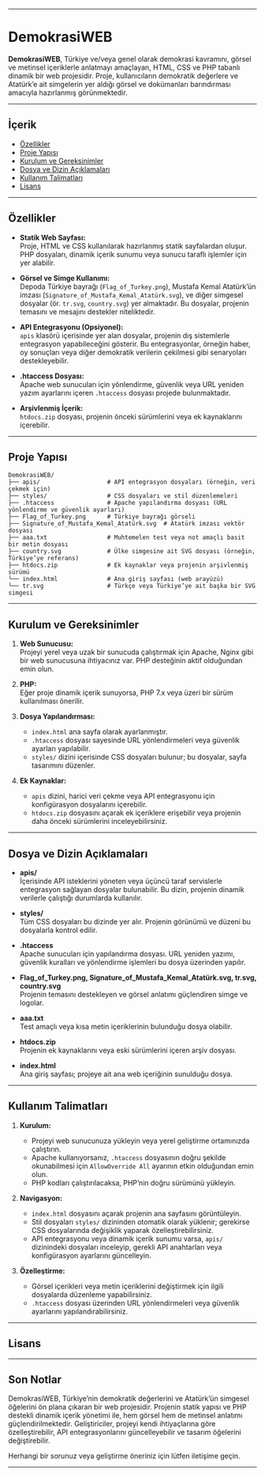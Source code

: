 
---

# DemokrasiWEB

**DemokrasiWEB**, Türkiye ve/veya genel olarak demokrasi kavramını, görsel ve metinsel içeriklerle anlatmayı amaçlayan, HTML, CSS ve PHP tabanlı dinamik bir web projesidir. Proje, kullanıcıların demokratik değerlere ve Atatürk’e ait simgelerin yer aldığı görsel ve dokümanları barındırması amacıyla hazırlanmış görünmektedir.

---

## İçerik

- [Özellikler](#özellikler)
- [Proje Yapısı](#proje-yapısı)
- [Kurulum ve Gereksinimler](#kurulum-ve-gereksinimler)
- [Dosya ve Dizin Açıklamaları](#dosya-ve-dizin-açıklamaları)
- [Kullanım Talimatları](#kullanım-talimatları)
- [Lisans](#lisans)

---

## Özellikler

- **Statik Web Sayfası:**  
  Proje, HTML ve CSS kullanılarak hazırlanmış statik sayfalardan oluşur. PHP dosyaları, dinamik içerik sunumu veya sunucu taraflı işlemler için yer alabilir.

- **Görsel ve Simge Kullanımı:**  
  Depoda Türkiye bayrağı (`Flag_of_Turkey.png`), Mustafa Kemal Atatürk’ün imzası (`Signature_of_Mustafa_Kemal_Atatürk.svg`), ve diğer simgesel dosyalar (ör. `tr.svg`, `country.svg`) yer almaktadır. Bu dosyalar, projenin temasını ve mesajını destekler niteliktedir.

- **API Entegrasyonu (Opsiyonel):**  
  `apis` klasörü içerisinde yer alan dosyalar, projenin dış sistemlerle entegrasyon yapabileceğini gösterir. Bu entegrasyonlar, örneğin haber, oy sonuçları veya diğer demokratik verilerin çekilmesi gibi senaryoları destekleyebilir.

- **.htaccess Dosyası:**  
  Apache web sunucuları için yönlendirme, güvenlik veya URL yeniden yazım ayarlarını içeren `.htaccess` dosyası projede bulunmaktadır.

- **Arşivlenmiş İçerik:**  
  `htdocs.zip` dosyası, projenin önceki sürümlerini veya ek kaynaklarını içerebilir.

---

## Proje Yapısı

```
DemokrasiWEB/
├── apis/                   # API entegrasyon dosyaları (örneğin, veri çekmek için)
├── styles/                 # CSS dosyaları ve stil düzenlemeleri
├── .htaccess               # Apache yapılandırma dosyası (URL yönlendirme ve güvenlik ayarları)
├── Flag_of_Turkey.png      # Türkiye bayrağı görseli
├── Signature_of_Mustafa_Kemal_Atatürk.svg  # Atatürk imzası vektör dosyası
├── aaa.txt                 # Muhtemelen test veya not amaçlı basit bir metin dosyası
├── country.svg             # Ülke simgesine ait SVG dosyası (örneğin, Türkiye’ye referans)
├── htdocs.zip              # Ek kaynaklar veya projenin arşivlenmiş sürümü
└── index.html              # Ana giriş sayfası (web arayüzü)
└── tr.svg                  # Türkçe veya Türkiye’ye ait başka bir SVG simgesi
```

---

## Kurulum ve Gereksinimler

1. **Web Sunucusu:**  
   Projeyi yerel veya uzak bir sunucuda çalıştırmak için Apache, Nginx gibi bir web sunucusuna ihtiyacınız var. PHP desteğinin aktif olduğundan emin olun.

2. **PHP:**  
   Eğer proje dinamik içerik sunuyorsa, PHP 7.x veya üzeri bir sürüm kullanılması önerilir.

3. **Dosya Yapılandırması:**  
   - `index.html` ana sayfa olarak ayarlanmıştır.  
   - `.htaccess` dosyası sayesinde URL yönlendirmeleri veya güvenlik ayarları yapılabilir.
   - `styles/` dizini içerisinde CSS dosyaları bulunur; bu dosyalar, sayfa tasarımını düzenler.

4. **Ek Kaynaklar:**  
   - `apis` dizini, harici veri çekme veya API entegrasyonu için konfigürasyon dosyalarını içerebilir.
   - `htdocs.zip` dosyasını açarak ek içeriklere erişebilir veya projenin daha önceki sürümlerini inceleyebilirsiniz.

---

## Dosya ve Dizin Açıklamaları

- **apis/**  
  İçerisinde API isteklerini yöneten veya üçüncü taraf servislerle entegrasyon sağlayan dosyalar bulunabilir. Bu dizin, projenin dinamik verilerle çalıştığı durumlarda kullanılır.

- **styles/**  
  Tüm CSS dosyaları bu dizinde yer alır. Projenin görünümü ve düzeni bu dosyalarla kontrol edilir.

- **.htaccess**  
  Apache sunucuları için yapılandırma dosyası. URL yeniden yazımı, güvenlik kuralları ve yönlendirme işlemleri bu dosya üzerinden yapılır.

- **Flag_of_Turkey.png, Signature_of_Mustafa_Kemal_Atatürk.svg, tr.svg, country.svg**  
  Projenin temasını destekleyen ve görsel anlatımı güçlendiren simge ve logolar.

- **aaa.txt**  
  Test amaçlı veya kısa metin içeriklerinin bulunduğu dosya olabilir.

- **htdocs.zip**  
  Projenin ek kaynaklarını veya eski sürümlerini içeren arşiv dosyası.

- **index.html**  
  Ana giriş sayfası; projeye ait ana web içeriğinin sunulduğu dosya.

---

## Kullanım Talimatları

1. **Kurulum:**  
   - Projeyi web sunucunuza yükleyin veya yerel geliştirme ortamınızda çalıştırın.
   - Apache kullanıyorsanız, `.htaccess` dosyasının doğru şekilde okunabilmesi için `AllowOverride All` ayarının etkin olduğundan emin olun.
   - PHP kodları çalıştırılacaksa, PHP’nin doğru sürümünü yükleyin.

2. **Navigasyon:**  
   - `index.html` dosyasını açarak projenin ana sayfasını görüntüleyin.
   - Stil dosyaları `styles/` dizininden otomatik olarak yüklenir; gerekirse CSS dosyalarında değişiklik yaparak özelleştirebilirsiniz.
   - API entegrasyonu veya dinamik içerik sunumu varsa, `apis/` dizinindeki dosyaları inceleyip, gerekli API anahtarları veya konfigürasyon ayarlarını güncelleyin.

3. **Özelleştirme:**  
   - Görsel içerikleri veya metin içeriklerini değiştirmek için ilgili dosyalarda düzenleme yapabilirsiniz.
   - `.htaccess` dosyası üzerinden URL yönlendirmeleri veya güvenlik ayarlarını yapılandırabilirsiniz.

---

## Lisans



---

## Son Notlar

DemokrasiWEB, Türkiye’nin demokratik değerlerini ve Atatürk’ün simgesel öğelerini ön plana çıkaran bir web projesidir. Projenin statik yapısı ve PHP destekli dinamik içerik yönetimi ile, hem görsel hem de metinsel anlatımı güçlendirilmektedir. Geliştiriciler, projeyi kendi ihtiyaçlarına göre özelleştirebilir, API entegrasyonlarını güncelleyebilir ve tasarım öğelerini değiştirebilir.

Herhangi bir sorunuz veya geliştirme öneriniz için lütfen iletişime geçin.

---
